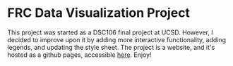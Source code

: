 # FRC Data Visualization Project
This project was started as a DSC106 final project at UCSD. However, I decided
to improve upon it by adding more interactive functionality, adding legends,
and updating the style sheet. The project is a website, and it's hosted as a
github pages, accessible <a href = 'soh09.github.io/frc-vizualization'>here</a>.
Enjoy!
